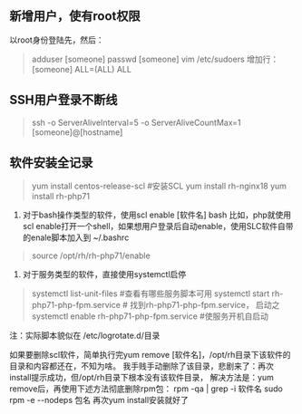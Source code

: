 ## 新增用户，使有root权限

以root身份登陆先，然后：

> adduser [someone] passwd [someone] vim /etc/sudoers 增加行： [someone] ALL=(ALL) ALL

## SSH用户登录不断线

> ssh -o ServerAliveInterval=5 -o ServerAliveCountMax=1 [someone]@[hostname]

## 软件安装全记录

> yum install centos-release-scl #安装SCL yum install rh-nginx18 yum install rh-php71

1. 对于bash操作类型的软件，使用scl enable [软件名] bash 比如，php就使用scl enable打开一个shell，如果想用户登录后自动enable，使用SLC软件自带的enale脚本加入到 ~/.bashrc

> source /opt/rh/rh-php71/enable

1. 对于服务类型的软件，直接使用systemctl启停

> systemctl list-unit-files #查看有哪些服务脚本可用 systemctl start rh-php71-php-fpm.service # 找到rh-php71-php-fpm.service， 启动之 systemctl enable rh-php71-php-fpm.service #使服务开机自启动

注：实际脚本貌似在 /etc/logrotate.d/目录

如果要删除scl软件，简单执行完yum remove [软件名]，/opt/rh目录下该软件的目录和内容都还在，不知为啥。 我手贱手动删除了该目录，悲剧来了：再次install提示成功，但/opt/rh目录下根本没有该软件目录， 解决方法是：yum remove后，再使用下述方法彻底删除rpm包： rpm -qa | grep -i 软件名 sudo rpm -e --nodeps 包名 再次yum install安装就好了